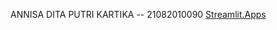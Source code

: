 ANNISA DITA PUTRI KARTIKA -- 21082010090
[Streamlit.Apps](https://adventurwork-fp-annisa090.streamlit.app/)
